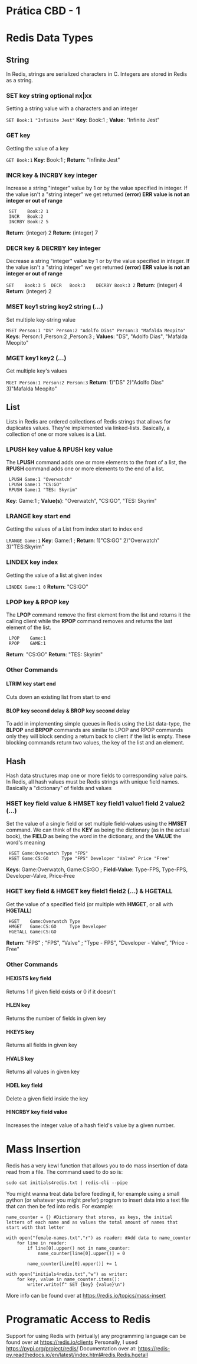 ﻿# Prática CBD - 1

# Redis Data Types

## String

In Redis, strings are serialized characters in C. Integers are stored in Redis as a string.
### SET key string optional nx|xx
Setting a string value with a characters and an integer

`SET Book:1 "Infinite Jest"`
**Key**: Book:1  ; **Value**: "Infinite Jest"

### GET key 
Getting the value of a key

`GET Book:1`
**Key**: Book:1 ; 
**Return**: "Infinite Jest"

### INCR key & INCRBY key integer
Increase a string "integer" value by 1 or by the value specified in integer. If the value isn't a "string integer" we get returned **(error) ERR value is not an integer or out of range**
```
 SET    Book:2 1 
 INCR   Book:2   
 INCRBY Book:2 5
 ``` 
**Return**: (integer) 2
**Return**: (integer) 7

### DECR key & DECRBY key integer
Decrease a string "integer" value by 1 or by the value specified in integer. If the value isn't a "string integer" we get returned **(error) ERR value is not an integer or out of range**

`SET    Book:3 5 
 DECR   Book:3   
 DECRBY Book:3 2`
**Return**: (integer) 4
**Return**: (integer) 2

### MSET key1 string key2 string (...)
Set multiple key-string value

`MSET Person:1 "DS" Person:2 "Adolfo Dias" Person:3 "Mafalda Meopito"`
**Keys**: Person:1 ,Person:2 ,Person:3 ; **Values**: "DS", "Adolfo Dias", "Mafalda Meopito"


### MGET key1 key2 (...)
Get multiple key's values

`MGET Person:1 Person:2 Person:3`
**Return**: 1)"DS" 2)"Adolfo Dias" 3)"Mafalda Meopito"

## List

Lists in Redis are ordered collections of Redis strings that allows for duplicates values. They're implemented via linked-lists. Basically, a collection of one or more values is a List.

### LPUSH key value & RPUSH key value
The **LPUSH** command adds one or more elements to the front of a list, the **RPUSH** command adds one or more elements to the end of a list.

```
 LPUSH Game:1 "Overwatch"   
 LPUSH Game:1 "CS:GO"       
 RPUSH Game:1 "TES: Skyrim"
 ```
**Key**: Game:1  ; **Value(s)**: "Overwatch", "CS:GO", "TES: Skyrim"

### LRANGE key start end
Getting the values of a List from index start to index end

`LRANGE Game:1`
**Key**: Game:1 ; 
**Return**: 1)"CS:GO" 2)"Overwatch" 3)"TES:Skyrim"

### LINDEX key index
Getting the value of a list at given index

`LINDEX Game:1 0`
**Return**: "CS:GO"


### LPOP key & RPOP key
The **LPOP** command remove the first element from the list and returns it the calling client while the **RPOP** command removes and returns the last element of the list.
```
 LPOP    Game:1  
 RPOP    GAME:1
```
**Return**: "CS:GO"
**Return**: "TES: Skyrim"


### Other Commands
#### LTRIM key start end
Cuts down an existing list from start to end

#### BLOP key second delay & BROP key second delay
To add in implementing simple queues in Redis using the List data-type, the **BLPOP** and **BRPOP** commands are similar to LPOP and RPOP commands only they will block sending a return back to client if the list is empty. These blocking commands return two values, the key of the list and an element.

## Hash

Hash data structures map one or more fields to corresponding value pairs. In Redis, all hash values must be Redis strings with unique field names. Basically a "dictionary" of fields and values

### HSET key field value & HMSET key field1 value1 field 2 value2 (...)
Set the value of a single field or set multiple field-values using the **HMSET** command. We can think of the **KEY** as being the dictionary (as in the actual book), the **FIELD** as being the word in the dictionary, and the **VALUE** the word's meaning

```
 HSET Game:Overwatch Type "FPS"
 HSET Game:CS:GO     Type "FPS" Developer "Valve" Price "Free" 
 ```
**Keys**: Game:Overwatch, Game:CS:GO ; **Field-Value**: Type-FPS, Type-FPS, Developer-Valve, Price-Free

### HGET key field & HMGET key field1 field2 (...) & HGETALL
Get the value of a specified field (or multiple with **HMGET**, or all with **HGETALL**)

```
 HGET    Game:Overwatch Type
 HMGET   Game:CS:GO     Type Developer
 HGETALL Game:CS:GO
 ```
**Return**: "FPS" ; "FPS", "Valve" ; "Type - FPS", "Developer - Valve", "Price - Free"


### Other Commands
#### HEXISTS key field
Returns 1 if given field exists or 0 if it doesn't
#### HLEN key 
Returns the number of fields in given key
#### HKEYS key 
Returns all fields in given key
#### HVALS key 
Returns all values in given key
#### HDEL key field
Delete a given field inside the key
#### HINCRBY key field value
Increases the integer value of a hash field's value by a given number.

# Mass Insertion
Redis has a very kewl function that allows you to do mass insertion of data read from a file. The command used to do so is:
```
sudo cat initials4redis.txt | redis-cli --pipe
```

You might wanna treat data before feeding it, for example using a small python (or whatever you might prefer) program to insert data into a text file that can then be fed into redis. For example:
```
name_counter = {} #Dictionary that stores, as keys, the initial letters of each name and as values the total amount of names that start with that letter

with open("female-names.txt","r") as reader: #Add data to name_counter
    for line in reader:
        if line[0].upper() not in name_counter:
            name_counter[line[0].upper()] = 0

        name_counter[line[0].upper()] += 1

with open("initials4redis.txt","w") as writer:
    for key, value in name_counter.items():
        writer.write(f" SET {key} {value}\n")
```

More info can be found over at https://redis.io/topics/mass-insert

# Programatic Access to Redis

Support for using Redis with (virtually) any programming language can be found over at https://redis.io/clients
Personally, I used https://pypi.org/project/redis/
Documentation over at: https://redis-py.readthedocs.io/en/latest/index.html#redis.Redis.hgetall
